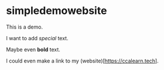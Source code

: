 # simpledemowebsite
This is a demo.

I want to add *special* text.

Maybe even **bold** text.

I could even make a link to my (website)[https://ccalearn.tech].
